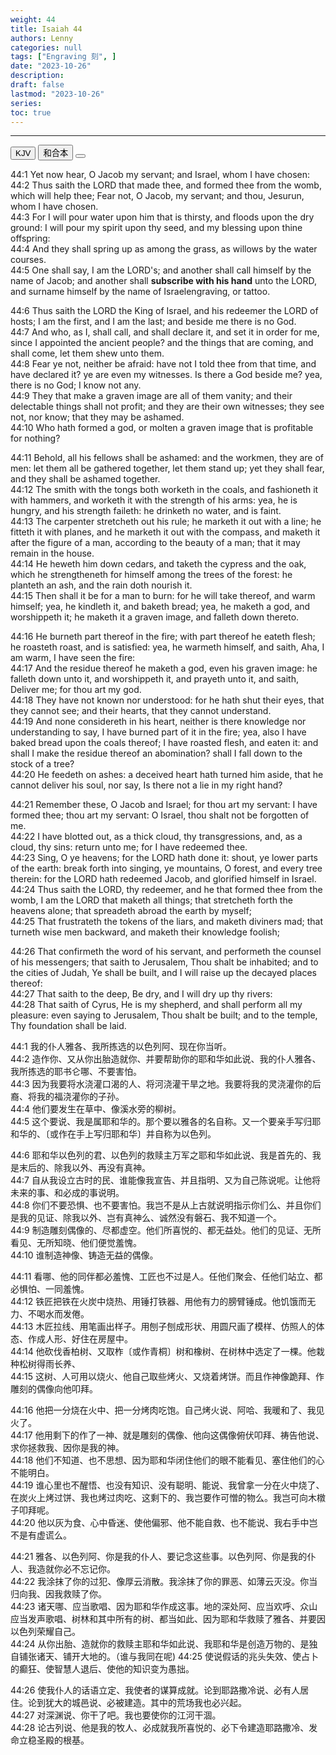 ```yaml
---
weight: 44
title: Isaiah 44
authors: Lenny
categories: null
tags: ["Engraving 刻", ]
date: "2023-10-26"
description: 
draft: false
lastmod: "2023-10-26"
series:
toc: true
---
```



<!--more-->
---

<!-- Tab links -->

<div class="tab">
  <button class="tablinks active" onclick="tablabel(event, 'english')">KJV</button>
  <button class="tablinks" onclick="tablabel(event, 'chinese')">和合本</button>
  <button class="tablinks" onclick="tablabel(event, 'note')"></button>
</div>

<!-- Tab content -->
<div id="english" class="tabcontent" style="display:block">

44:1 Yet now hear, O Jacob my servant; and Israel, whom I have chosen:  
44:2 Thus saith the LORD that made thee, and formed thee from the womb, which will help thee; Fear not, O Jacob, my servant; and thou, Jesurun, whom I have chosen.  
44:3 For I will pour water upon him that is thirsty, and floods upon the dry ground: I will pour my spirit upon thy seed, and my blessing upon thine offspring:  
44:4 And they shall spring up as among the grass, as willows by the water courses.  
44:5 One shall say, I am the LORD's; and another shall call himself by the name of Jacob; and another shall <b>subscribe with his hand</b> unto the LORD, and surname himself by the name of Israel<label for="subscribe" class="margin-toggle sidenote-number"></label><span class="sidenote">engraving, or tattoo</span>.  

44:6 Thus saith the LORD the King of Israel, and his redeemer the LORD of hosts; I am the first, and I am the last; and beside me there is no God.  
44:7 And who, as I, shall call, and shall declare it, and set it in order for me, since I appointed the ancient people? and the things that are coming, and shall come, let them shew unto them.  
44:8 Fear ye not, neither be afraid: have not I told thee from that time, and have declared it? ye are even my witnesses. Is there a God beside me? yea, there is no God; I know not any.  
44:9 They that make a graven image are all of them vanity; and their delectable things shall not profit; and they are their own witnesses; they see not, nor know; that they may be ashamed.  
44:10 Who hath formed a god, or molten a graven image that is profitable for nothing?  

44:11 Behold, all his fellows shall be ashamed: and the workmen, they are of men: let them all be gathered together, let them stand up; yet they shall fear, and they shall be ashamed together.  
44:12 The smith with the tongs both worketh in the coals, and fashioneth it with hammers, and worketh it with the strength of his arms: yea, he is hungry, and his strength faileth: he drinketh no water, and is faint.  
44:13 The carpenter stretcheth out his rule; he marketh it out with a line; he fitteth it with planes, and he marketh it out with the compass, and maketh it after the figure of a man, according to the beauty of a man; that it may remain in the house.  
44:14 He heweth him down cedars, and taketh the cypress and the oak, which he strengtheneth for himself among the trees of the forest: he planteth an ash, and the rain doth nourish it.  
44:15 Then shall it be for a man to burn: for he will take thereof, and warm himself; yea, he kindleth it, and baketh bread; yea, he maketh a god, and worshippeth it; he maketh it a graven image, and falleth down thereto.  

44:16 He burneth part thereof in the fire; with part thereof he eateth flesh; he roasteth roast, and is satisfied: yea, he warmeth himself, and saith, Aha, I am warm, I have seen the fire:  
44:17 And the residue thereof he maketh a god, even his graven image: he falleth down unto it, and worshippeth it, and prayeth unto it, and saith, Deliver me; for thou art my god.  
44:18 They have not known nor understood: for he hath shut their eyes, that they cannot see; and their hearts, that they cannot understand.  
44:19 And none considereth in his heart, neither is there knowledge nor understanding to say, I have burned part of it in the fire; yea, also I have baked bread upon the coals thereof; I have roasted flesh, and eaten it: and shall I make the residue thereof an abomination? shall I fall down to the stock of a tree?  
44:20 He feedeth on ashes: a deceived heart hath turned him aside, that he cannot deliver his soul, nor say, Is there not a lie in my right hand?  

44:21 Remember these, O Jacob and Israel; for thou art my servant: I have formed thee; thou art my servant: O Israel, thou shalt not be forgotten of me.  
44:22 I have blotted out, as a thick cloud, thy transgressions, and, as a cloud, thy sins: return unto me; for I have redeemed thee.  
44:23 Sing, O ye heavens; for the LORD hath done it: shout, ye lower parts of the earth: break forth into singing, ye mountains, O forest, and every tree therein: for the LORD hath redeemed Jacob, and glorified himself in Israel.  
44:24 Thus saith the LORD, thy redeemer, and he that formed thee from the womb, I am the LORD that maketh all things; that stretcheth forth the heavens alone; that spreadeth abroad the earth by myself;  
44:25 That frustrateth the tokens of the liars, and maketh diviners mad; that turneth wise men backward, and maketh their knowledge foolish;

44:26 That confirmeth the word of his servant, and performeth the counsel of his messengers; that saith to Jerusalem, Thou shalt be inhabited; and to the cities of Judah, Ye shall be built, and I will raise up the decayed places thereof:  
44:27 That saith to the deep, Be dry, and I will dry up thy rivers:  
44:28 That saith of Cyrus, He is my shepherd, and shall perform all my pleasure: even saying to Jerusalem, Thou shalt be built; and to the temple, Thy foundation shall be laid.  
</div>

<div id="chinese" class="tabcontent">

44:1 我的仆人雅各、我所拣选的以色列阿、现在你当听。  
44:2 造作你、又从你出胎造就你、并要帮助你的耶和华如此说、我的仆人雅各、我所拣选的耶书仑哪、不要害怕。  
44:3 因为我要将水浇灌口渴的人、将河浇灌干旱之地。我要将我的灵浇灌你的后裔、将我的福浇灌你的子孙。  
44:4 他们要发生在草中、像溪水旁的柳树。  
44:5 这个要说、我是属耶和华的。那个要以雅各的名自称。又一个要亲手写归耶和华的、〔或作在手上写归耶和华〕并自称为以色列。  

44:6 耶和华以色列的君、以色列的救赎主万军之耶和华如此说、我是首先的、我是末后的、除我以外、再没有真神。  
44:7 自从我设立古时的民、谁能像我宣告、并且指明、又为自己陈说呢。让他将未来的事、和必成的事说明。  
44:8 你们不要恐惧、也不要害怕。我岂不是从上古就说明指示你们么、并且你们是我的见证、除我以外、岂有真神么、诚然没有磐石、我不知道一个。  
44:9 制造雕刻偶像的、尽都虚空。他们所喜悦的、都无益处。他们的见证、无所看见、无所知晓、他们便觉羞愧。  
44:10 谁制造神像、铸造无益的偶像。  

44:11 看哪、他的同伴都必羞愧、工匠也不过是人。任他们聚会、任他们站立、都必惧怕、一同羞愧。  
44:12 铁匠把铁在火炭中烧热、用锤打铁器、用他有力的膀臂锤成。他饥饿而无力、不喝水而发倦。  
44:13 木匠拉线、用笔画出样子。用刨子刨成形状、用圆尺画了模样、仿照人的体态、作成人形、好住在房屋中。  
44:14 他砍伐香柏树、又取柞〔或作青桐〕树和橡树、在树林中选定了一棵。他栽种松树得雨长养、  
44:15 这树、人可用以烧火、他自己取些烤火、又烧着烤饼。而且作神像跪拜、作雕刻的偶像向他叩拜。  

44:16 他把一分烧在火中、把一分烤肉吃饱。自己烤火说、阿哈、我暖和了、我见火了。  
44:17 他用剩下的作了一神、就是雕刻的偶像、他向这偶像俯伏叩拜、祷告他说、求你拯救我、因你是我的神。  
44:18 他们不知道、也不思想、因为耶和华闭住他们的眼不能看见、塞住他们的心不能明白。  
44:19 谁心里也不醒悟、也没有知识、没有聪明、能说、我曾拿一分在火中烧了、在炭火上烤过饼、我也烤过肉吃、这剩下的、我岂要作可憎的物么。我岂可向木橔子叩拜呢。  
44:20 他以灰为食、心中昏迷、使他偏邪、他不能自救、也不能说、我右手中岂不是有虚谎么。  

44:21 雅各、以色列阿、你是我的仆人、要记念这些事。以色列阿、你是我的仆人、我造就你必不忘记你。  
44:22 我涂抹了你的过犯、像厚云消散。我涂抹了你的罪恶、如薄云灭没。你当归向我、因我救赎了你。  
44:23 诸天哪、应当歌唱、因为耶和华作成这事。地的深处阿、应当欢呼、众山应当发声歌唱、树林和其中所有的树、都当如此、因为耶和华救赎了雅各、并要因以色列荣耀自己。  
44:24 从你出胎、造就你的救赎主耶和华如此说、我耶和华是创造万物的、是独自铺张诸天、铺开大地的。（谁与我同在呢)
44:25 使说假话的兆头失效、使占卜的癫狂、使智慧人退后、使他的知识变为愚拙。  

44:26 使我仆人的话语立定、我使者的谋算成就。论到耶路撒冷说、必有人居住。论到犹大的城邑说、必被建造。其中的荒场我也必兴起。  
44:27 对深渊说、你干了吧。我也要使你的江河干涸。  
44:28 论古列说、他是我的牧人、必成就我所喜悦的、必下令建造耶路撒冷、发命立稳圣殿的根基。  

</div>

<div id="note" class="tabcontent">


</div>